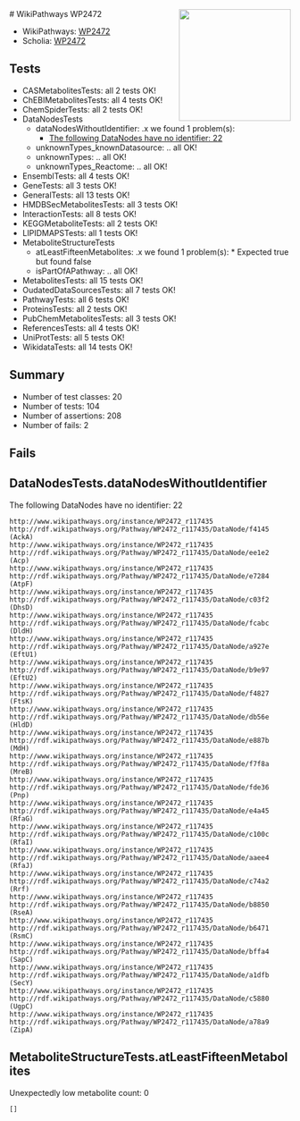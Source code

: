 <img style="float: right; width: 200px" src="https://upload.wikimedia.org/wikipedia/commons/thumb/8/83/Wplogo_with_text_500.png/640px-Wplogo_with_text_500.png" />
# WikiPathways WP2472

* WikiPathways: [WP2472](https://new.wikipathways.org/pathways/WP2472)
* Scholia: [WP2472](https://scholia.toolforge.org/wikipathways/WP2472)
## Tests
* CASMetabolitesTests: all 2 tests OK!
* ChEBIMetabolitesTests: all 4 tests OK!
* ChemSpiderTests: all 2 tests OK!
* DataNodesTests
    * dataNodesWithoutIdentifier: .x we found 1 problem(s):
        * [The following DataNodes have no identifier: 22](#8792c4b1)
    * unknownTypes_knownDatasource: .. all OK!
    * unknownTypes: .. all OK!
    * unknownTypes_Reactome: .. all OK!
* EnsemblTests: all 4 tests OK!
* GeneTests: all 3 tests OK!
* GeneralTests: all 13 tests OK!
* HMDBSecMetabolitesTests: all 3 tests OK!
* InteractionTests: all 8 tests OK!
* KEGGMetaboliteTests: all 2 tests OK!
* LIPIDMAPSTests: all 1 tests OK!
* MetaboliteStructureTests
    * atLeastFifteenMetabolites: .x we found 1 problem(s):
            * Expected true but found false
    * isPartOfAPathway: .. all OK!
* MetabolitesTests: all 15 tests OK!
* OudatedDataSourcesTests: all 7 tests OK!
* PathwayTests: all 6 tests OK!
* ProteinsTests: all 2 tests OK!
* PubChemMetabolitesTests: all 3 tests OK!
* ReferencesTests: all 4 tests OK!
* UniProtTests: all 5 tests OK!
* WikidataTests: all 14 tests OK!


## Summary

* Number of test classes: 20
* Number of tests: 104
* Number of assertions: 208
* Number of fails: 2

## Fails

<a name="8792c4b1" />

## DataNodesTests.dataNodesWithoutIdentifier

The following DataNodes have no identifier: 22
```
http://www.wikipathways.org/instance/WP2472_r117435 http://rdf.wikipathways.org/Pathway/WP2472_r117435/DataNode/f4145 (AckA)
http://www.wikipathways.org/instance/WP2472_r117435 http://rdf.wikipathways.org/Pathway/WP2472_r117435/DataNode/ee1e2 (Acp)
http://www.wikipathways.org/instance/WP2472_r117435 http://rdf.wikipathways.org/Pathway/WP2472_r117435/DataNode/e7284 (AtpF)
http://www.wikipathways.org/instance/WP2472_r117435 http://rdf.wikipathways.org/Pathway/WP2472_r117435/DataNode/c03f2 (DhsD)
http://www.wikipathways.org/instance/WP2472_r117435 http://rdf.wikipathways.org/Pathway/WP2472_r117435/DataNode/fcabc (DldH)
http://www.wikipathways.org/instance/WP2472_r117435 http://rdf.wikipathways.org/Pathway/WP2472_r117435/DataNode/a927e (EftU1)
http://www.wikipathways.org/instance/WP2472_r117435 http://rdf.wikipathways.org/Pathway/WP2472_r117435/DataNode/b9e97 (EftU2)
http://www.wikipathways.org/instance/WP2472_r117435 http://rdf.wikipathways.org/Pathway/WP2472_r117435/DataNode/f4827 (FtsK)
http://www.wikipathways.org/instance/WP2472_r117435 http://rdf.wikipathways.org/Pathway/WP2472_r117435/DataNode/db56e (HldD)
http://www.wikipathways.org/instance/WP2472_r117435 http://rdf.wikipathways.org/Pathway/WP2472_r117435/DataNode/e887b (MdH)
http://www.wikipathways.org/instance/WP2472_r117435 http://rdf.wikipathways.org/Pathway/WP2472_r117435/DataNode/f7f8a (MreB)
http://www.wikipathways.org/instance/WP2472_r117435 http://rdf.wikipathways.org/Pathway/WP2472_r117435/DataNode/fde36 (Pnp)
http://www.wikipathways.org/instance/WP2472_r117435 http://rdf.wikipathways.org/Pathway/WP2472_r117435/DataNode/e4a45 (RfaG)
http://www.wikipathways.org/instance/WP2472_r117435 http://rdf.wikipathways.org/Pathway/WP2472_r117435/DataNode/c100c (RfaI)
http://www.wikipathways.org/instance/WP2472_r117435 http://rdf.wikipathways.org/Pathway/WP2472_r117435/DataNode/aaee4 (RfaJ)
http://www.wikipathways.org/instance/WP2472_r117435 http://rdf.wikipathways.org/Pathway/WP2472_r117435/DataNode/c74a2 (Rrf)
http://www.wikipathways.org/instance/WP2472_r117435 http://rdf.wikipathways.org/Pathway/WP2472_r117435/DataNode/b8850 (RseA)
http://www.wikipathways.org/instance/WP2472_r117435 http://rdf.wikipathways.org/Pathway/WP2472_r117435/DataNode/b6471 (RsmC)
http://www.wikipathways.org/instance/WP2472_r117435 http://rdf.wikipathways.org/Pathway/WP2472_r117435/DataNode/bffa4 (SapC)
http://www.wikipathways.org/instance/WP2472_r117435 http://rdf.wikipathways.org/Pathway/WP2472_r117435/DataNode/a1dfb (SecY)
http://www.wikipathways.org/instance/WP2472_r117435 http://rdf.wikipathways.org/Pathway/WP2472_r117435/DataNode/c5880 (UgpC)
http://www.wikipathways.org/instance/WP2472_r117435 http://rdf.wikipathways.org/Pathway/WP2472_r117435/DataNode/a78a9 (ZipA)
```

<a name="6d4290df" />

## MetaboliteStructureTests.atLeastFifteenMetabolites

Unexpectedly low metabolite count: 0

```
[]
```

